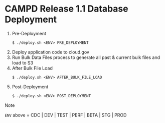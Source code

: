 # CAMPD Release 1.1 Database Deployment

1. Pre-Deployment
    ```
    $ ./deploy.sh <ENV> PRE_DEPLOYMENT
    ```
2. Deploy application code to cloud.gov
3. Run Bulk Data Files process to generate all past & current bulk files and load to S3
4. After Bulk File Load
    ```
    $ ./deploy.sh <ENV> AFTER_BULK_FILE_LOAD
    ```
5. Post-Deployment
    ```
    $ ./deploy.sh <ENV> POST_DEPLOYMENT
    ```

> [!note]
> `ENV` above = CDC | DEV | TEST | PERF | BETA | STG | PROD
